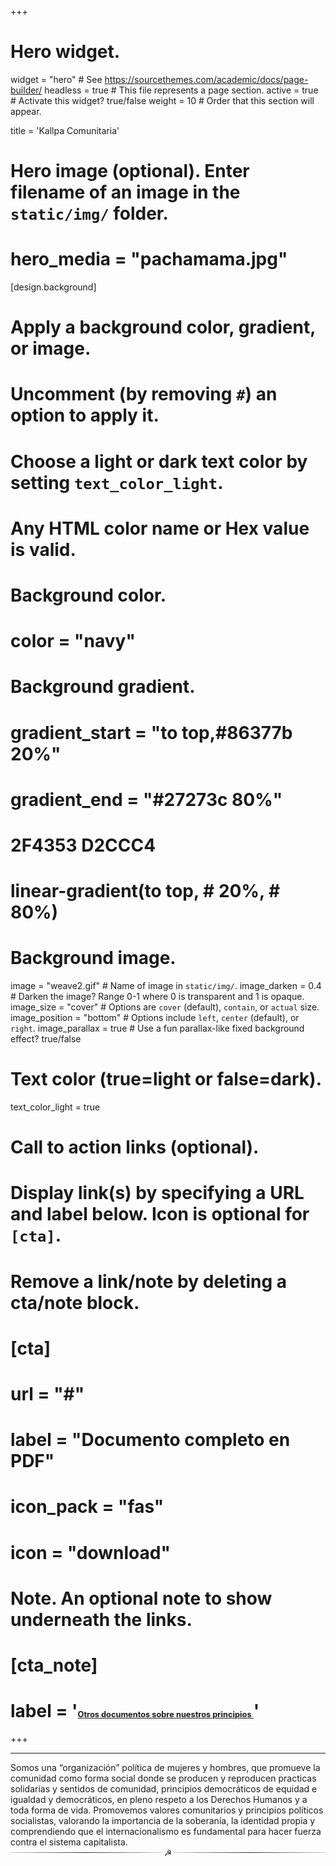 +++
# Hero widget.
widget = "hero"  # See https://sourcethemes.com/academic/docs/page-builder/
headless = true  # This file represents a page section.
active = true  # Activate this widget? true/false
weight = 10  # Order that this section will appear.

title = 'Kallpa Comunitaria'

# Hero image (optional). Enter filename of an image in the `static/img/` folder.
# hero_media = "pachamama.jpg"

[design.background]
  # Apply a background color, gradient, or image.
  #   Uncomment (by removing `#`) an option to apply it.
  #   Choose a light or dark text color by setting `text_color_light`.
  #   Any HTML color name or Hex value is valid.

  # Background color.
  # color = "navy"  

  # Background gradient.
  # gradient_start = "to top,#86377b 20%"
  # gradient_end = "#27273c 80%"
  #  2F4353   D2CCC4   
  # linear-gradient(to top, # 20%, # 80%)


  # Background image.
   image = "weave2.gif"        # Name of image in `static/img/`.
   image_darken = 0.4          # Darken the image? Range 0-1 where 0 is transparent and 1 is opaque.
   image_size = "cover"        # Options are `cover` (default), `contain`, or `actual` size.
   image_position = "bottom"   # Options include `left`, `center` (default), or `right`.
   image_parallax = true       # Use a fun parallax-like fixed background effect? true/false

  # Text color (true=light or false=dark).
  text_color_light = true

# Call to action links (optional).
#   Display link(s) by specifying a URL and label below. Icon is optional for `[cta]`.
#   Remove a link/note by deleting a cta/note block.
# [cta]
#   url = "#"
#   label = "Documento completo en PDF"
#   icon_pack = "fas"
#   icon = "download"
  
# Note. An optional note to show underneath the links.
# [cta_note]
#   label = '<a style="font-size: 0.8rem;" href="#">Otros documentos sobre nuestros principios  </a>'

+++
<br>
<hr>
Somos una “organización” política de mujeres y hombres, que promueve la comunidad como forma social donde se producen y reproducen practicas solidarias y sentidos de comunidad, principios democráticos de equidad e igualdad y democráticos, en pleno respeto a los Derechos Humanos y a toda forma de vida. Promovemos valores comunitarios y principios políticos socialistas, valorando la importancia de la soberanía, la identidad propia y comprendiendo que el internacionalismo es fundamental para hacer fuerza contra el sistema capitalista.


<style>
.separator {
    display: flex;
    align-items: center;
    text-align: center;
}
.separator::before, .separator::after {
    content: '';
    flex: 1;
    border: 0;
    height: 1px;
    background: #333;
    background-image: none;
    background-image: linear-gradient(to right, #ccc, #333, #ccc);
}
.separator::before {
    margin-right: .25em;
}
.separator::after {
    margin-left: .25em;
}
</style>
<div class="separator"> &#x262D; </div>



